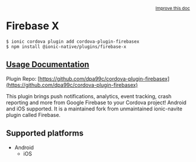 <a style="float:right;font-size:12px;" href="http://github.com/danielsogl/awesome-cordova-plugins/edit/master/src/@awesome-cordova-plugins/plugins/firebase-x/index.ts#L113">
  Improve this doc
</a>

# Firebase X

```
$ ionic cordova plugin add cordova-plugin-firebasex
$ npm install @ionic-native/plugins/firebase-x
```

## [Usage Documentation](https://ionicframework.com/docs/native/firebase-x/)

Plugin Repo: [https://github.com/dpa99c/cordova-plugin-firebasex](https://github.com/dpa99c/cordova-plugin-firebasex)

This plugin brings push notifications, analytics, event tracking, crash reporting and more from Google Firebase to your Cordova project! Android and iOS supported.
It is a maintained fork from unmaintained ionic-navite plugin called Firebase.

## Supported platforms

- Android
  - iOS
